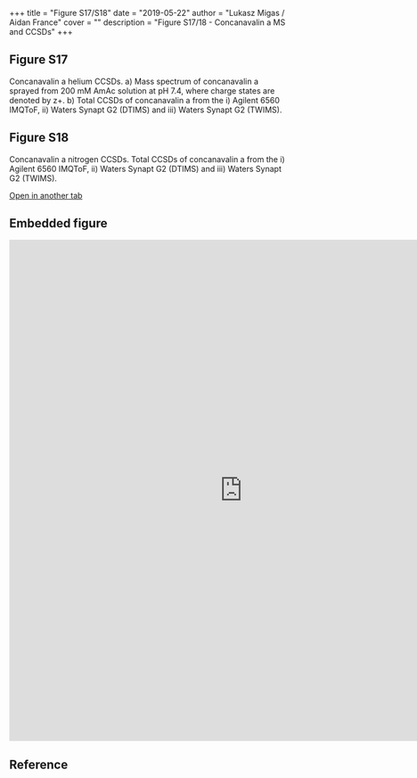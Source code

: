 +++
title = "Figure S17/S18"
date = "2019-05-22"
author = "Lukasz Migas / Aidan France"
cover = ""
description = "Figure S17/18 - Concanavalin a MS and CCSDs"
+++

## Figure S17

Concanavalin a helium CCSDs. a) Mass spectrum of concanavalin a sprayed from 200 mM AmAc solution at pH 7.4, where charge states are denoted by z+. b) Total CCSDs of concanavalin a from the i) Agilent 6560 IMQToF, ii) Waters Synapt G2 (DTIMS) and iii) Waters Synapt G2 (TWIMS).

## Figure S18

Concanavalin a nitrogen CCSDs. Total CCSDs of concanavalin a from the i) Agilent 6560 IMQToF, ii) Waters Synapt G2 (DTIMS) and iii) Waters Synapt G2 (TWIMS).

[Open in another tab](https://france-ccs-2019.netlify.com/assets/CONA_S17&S18.html)

## Embedded figure

<iframe
    width="835"
    frameborder="0"
    height="900"
    src="https://france-ccs-2019.netlify.com/assets/CONA_S17&S18.html"
    style="background: #FFFFFF;"
></iframe>

## Reference
